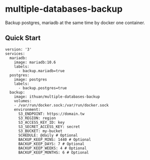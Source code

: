 # multiple-databases-backup
Backup postgres, mariadb at the same time by docker one container.

## Quick Start

```
version: '3'
services:
  mariadb:
    image: mariadb:10.6
    labels:
      - backup.mariadb=true
  postgres:
    image: postgres
    labels:
      - backup.postgres=true
  backup:
    image: ithuan/multiple-databases-backup
    volumes:
    - /var/run/docker.sock:/var/run/docker.sock
    environment:
      S3_ENDPOINT: https://domain.tw
      S3_REGION: region
      S3_ACCESS_KEY_ID: key
      S3_SECRET_ACCESS_KEY: secret
      S3_BUCKET: my-bucket
      SCHEDULE: @daily # Optional
      BACKUP_KEEP_MINS: 1440 # Optional
      BACKUP_KEEP_DAYS: 7 # Optional
      BACKUP_KEEP_WEEKS: 4 # Optional
      BACKUP_KEEP_MONTHS: 6 # Optional
```

